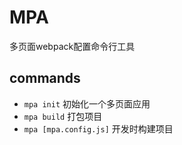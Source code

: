 # MPA 
多页面webpack配置命令行工具

## commands
* `mpa init` 初始化一个多页面应用
* `mpa build` 打包项目
* `mpa [mpa.config.js]` 开发时构建项目
